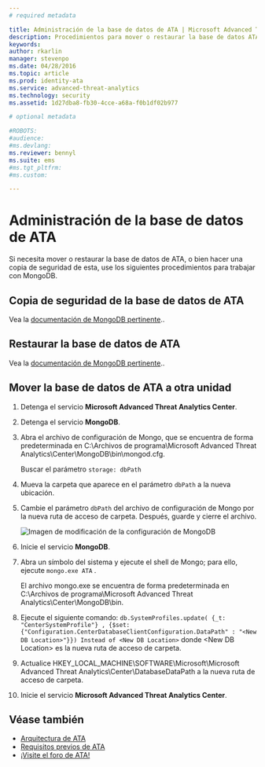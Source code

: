 ```yaml
---
# required metadata

title: Administración de la base de datos de ATA | Microsoft Advanced Threat Analytics
description: Procedimientos para mover o restaurar la base de datos ATA o hacer una copia de seguridad de esta.
keywords:
author: rkarlin
manager: stevenpo
ms.date: 04/28/2016
ms.topic: article
ms.prod: identity-ata
ms.service: advanced-threat-analytics
ms.technology: security
ms.assetid: 1d27dba8-fb30-4cce-a68a-f0b1df02b977

# optional metadata

#ROBOTS:
#audience:
#ms.devlang:
ms.reviewer: bennyl
ms.suite: ems
#ms.tgt_pltfrm:
#ms.custom:

---
```


# Administración de la base de datos de ATA
Si necesita mover o restaurar la base de datos de ATA, o bien hacer una copia de seguridad de esta, use los siguientes procedimientos para trabajar con MongoDB.

## Copia de seguridad de la base de datos de ATA
Vea la [documentación de MongoDB pertinente](http://docs.mongodb.org/manual/administration/backup/)..

## Restaurar la base de datos de ATA
Vea la [documentación de MongoDB pertinente](http://docs.mongodb.org/manual/administration/backup/)..

## Mover la base de datos de ATA a otra unidad

1.  Detenga el servicio **Microsoft Advanced Threat Analytics Center**.

2.  Detenga el servicio **MongoDB**.

3.  Abra el archivo de configuración de Mongo, que se encuentra de forma predeterminada en C:\Archivos de programa\Microsoft Advanced Threat Analytics\Center\MongoDB\bin\mongod.cfg.

    Buscar el parámetro `storage: dbPath`

4.  Mueva la carpeta que aparece en el parámetro `dbPath` a la nueva ubicación.

5.  Cambie el parámetro `dbPath` del archivo de configuración de Mongo por la nueva ruta de acceso de carpeta. Después, guarde y cierre el archivo.

    ![Imagen de modificación de la configuración de MongoDB](media/ATA-mongoDB-moveDB.png)

6.  Inicie el servicio **MongoDB**.

7.  Abra un símbolo del sistema y ejecute el shell de Mongo; para ello, ejecute `mongo.exe ATA` .

    El archivo mongo.exe se encuentra de forma predeterminada en C:\Archivos de programa\Microsoft Advanced Threat Analytics\Center\MongoDB\bin.

8.  Ejecute el siguiente comando: `db.SystemProfiles.update( {_t: "CenterSystemProfile"} , {$set:{"Configuration.CenterDatabaseClientConfiguration.DataPath" : "<New DB Location>"}}) Instead of <New DB Location>` donde &lt;New DB Location&gt; es la nueva ruta de acceso de carpeta.

9.  Actualice HKEY_LOCAL_MACHINE\SOFTWARE\Microsoft\Microsoft Advanced Threat Analytics\Center\DatabaseDataPath a la nueva ruta de acceso de carpeta.

9. Inicie el servicio **Microsoft Advanced Threat Analytics Center**.

## Véase también
- [Arquitectura de ATA](/advanced-threat-analytics/plan-design/ata-architecture)
- [Requisitos previos de ATA](/advanced-threat-analytics/plan-design/ata-prerequisites)
- [¡Visite el foro de ATA!](https://social.technet.microsoft.com/Forums/security/en-US/home?forum=mata)



<!--HONumber=May16_HO1-->


